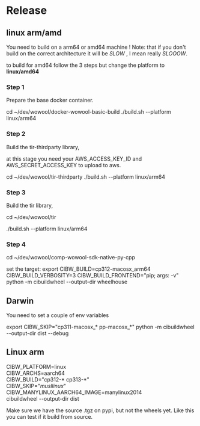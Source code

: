 # Release

## linux arm/amd

You need to build on a arm64 or amd64 machine !
Note: that if you don't build on the correct architecture it will be *SLOW* , I mean really *SLOOOW*.

to build for amd64 follow the 3 steps but change the platform to **linux/amd64**

### Step 1

Prepare the base docker container.

cd ~/dev/wowool/docker-wowool-basic-build
./build.sh --platform linux/arm64

### Step 2

Build the tir-thirdparty library, 

at this stage you need your AWS_ACCESS_KEY_ID and AWS_SECRET_ACCESS_KEY to upload to aws.

cd ~/dev/wowool/tir-thirdparty
./build.sh --platform linux/arm64


### Step 3

Build the tir library, 

cd ~/dev/wowool/tir

./build.sh --platform linux/arm64


### Step 4


cd ~/dev/wowool/comp-wowool-sdk-native-py-cpp

set the target:
export CIBW_BUILD=cp312-macosx_arm64
CIBW_BUILD_VERBOSITY=3 CIBW_BUILD_FRONTEND="pip; args: -v" python -m cibuildwheel --output-dir wheelhouse



## Darwin

You need to set a couple of env variables

export CIBW_SKIP="cp311-macosx_* pp-macosx_*"
python -m cibuildwheel --output-dir dist  --debug

## Linux arm

CIBW_PLATFORM=linux \
CIBW_ARCHS=aarch64 \
CIBW_BUILD="cp312-* cp313-*" \
CIBW_SKIP="*musllinux*" \
CIBW_MANYLINUX_AARCH64_IMAGE=manylinux2014 \
cibuildwheel --output-dir dist


Make sure we have the source .tgz on pypi, but not the wheels yet. Like this you can test if it build from source.

